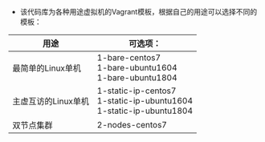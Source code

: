 - 该代码库为各种用途虚拟机的Vagrant模板，根据自己的用途可以选择不同的模板：

|用途|可选项：|
| --- | --- |
|最简单的Linux单机|1-bare-centos7<br/>1-bare-ubuntu1604<br/>1-bare-ubuntu1804|
|主虚互访的Linux单机|1-static-ip-centos7<br/>1-static-ip-ubuntu1604<br>1-static-ip-ubuntu1804|
|双节点集群|2-nodes-centos7|